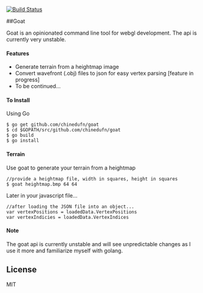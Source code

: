[![Build Status](https://secure.travis-ci.org/chinedufn/goat.png)](https://travis-ci.org/chinedufn/goat?branch=master)

##Goat

Goat is an opinionated command line tool for webgl development. The api is currently very unstable.

#### Features

- Generate terrain from a heightmap image
- Convert wavefront (.obj) files to json for easy vertex parsing [feature in progress]
- To be continued...

#### To Install

Using Go

```
$ go get github.com/chinedufn/goat
$ cd $GOPATH/src/github.com/chinedufn/goat
$ go build
$ go install
```

#### Terrain

Use goat to generate your terrain from a heightmap

```
//provide a heightmap file, width in squares, height in squares
$ goat heightmap.bmp 64 64
```

Later in your javascript file...

```
//after loading the JSON file into an object...
var vertexPositions = loadedData.VertexPositions
var vertexIndicies = loadedData.VertexIndices
```

#### Note

The goat api is currently unstable and will see unpredictable changes as I use it more and familiarize myself with golang.

## License

MIT
